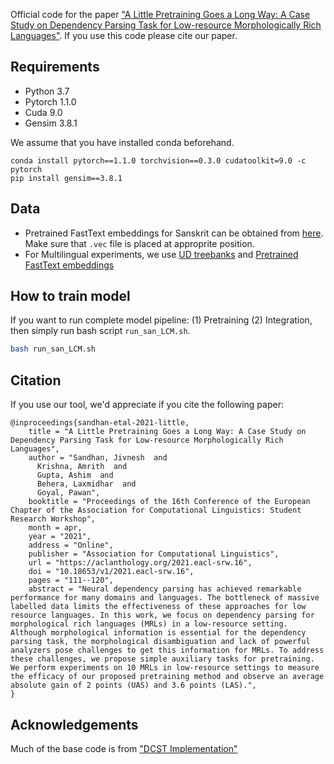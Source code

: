 Official code for the paper ["A Little Pretraining Goes a Long Way: A Case Study on Dependency Parsing Task for Low-resource Morphologically Rich Languages"](https://arxiv.org/abs/2102.06551).
If you use this code please cite our paper.

## Requirements

* Python 3.7 
* Pytorch 1.1.0 
* Cuda 9.0 
* Gensim 3.8.1

We assume that you have installed conda beforehand. 

```
conda install pytorch==1.1.0 torchvision==0.3.0 cudatoolkit=9.0 -c pytorch
pip install gensim==3.8.1
```
## Data
* Pretrained FastText embeddings for Sanskrit can be obtained from [here](https://drive.google.com/drive/folders/1JJMBjUZdqUY7WLYefBbA2zKaMHH3Mm18?usp=sharing). Make sure that `.vec` file is placed at approprite position.
* For Multilingual experiments, we use [UD treebanks](https://universaldependencies.org/) and [Pretrained FastText embeddings](https://fasttext.cc/docs/en/crawl-vectors.html)


## How to train model
If you want to run complete model pipeline: (1) Pretraining (2) Integration, then simply run bash script `run_san_LCM.sh`.

```bash
bash run_san_LCM.sh

```


## Citation

If you use our tool, we'd appreciate if you cite the following paper:

```
@inproceedings{sandhan-etal-2021-little,
    title = "A Little Pretraining Goes a Long Way: A Case Study on Dependency Parsing Task for Low-resource Morphologically Rich Languages",
    author = "Sandhan, Jivnesh  and
      Krishna, Amrith  and
      Gupta, Ashim  and
      Behera, Laxmidhar  and
      Goyal, Pawan",
    booktitle = "Proceedings of the 16th Conference of the European Chapter of the Association for Computational Linguistics: Student Research Workshop",
    month = apr,
    year = "2021",
    address = "Online",
    publisher = "Association for Computational Linguistics",
    url = "https://aclanthology.org/2021.eacl-srw.16",
    doi = "10.18653/v1/2021.eacl-srw.16",
    pages = "111--120",
    abstract = "Neural dependency parsing has achieved remarkable performance for many domains and languages. The bottleneck of massive labelled data limits the effectiveness of these approaches for low resource languages. In this work, we focus on dependency parsing for morphological rich languages (MRLs) in a low-resource setting. Although morphological information is essential for the dependency parsing task, the morphological disambiguation and lack of powerful analyzers pose challenges to get this information for MRLs. To address these challenges, we propose simple auxiliary tasks for pretraining. We perform experiments on 10 MRLs in low-resource settings to measure the efficacy of our proposed pretraining method and observe an average absolute gain of 2 points (UAS) and 3.6 points (LAS).",
}
```

## Acknowledgements
Much of the base code is from ["DCST Implementation"](https://github.com/rotmanguy/DCST)
